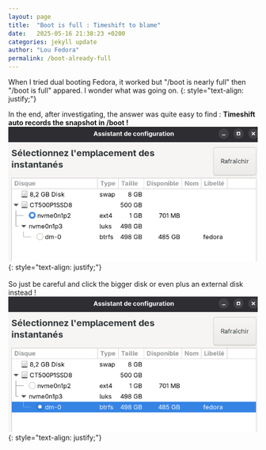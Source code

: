 ```yaml
---
layout: page
title:  "Boot is full : Timeshift to blame"
date:   2025-05-16 21:38:23 +0200
categories: jekyll update
author: "Lou Fedora"
permalink: /boot-already-full
---
```

When I tried dual booting Fedora, it worked but "/boot is nearly full" then "/boot is full" appared. I wonder what was going on.
{: style="text-align: justify;"}

In the end, after investigating, the answer was quite easy to find : <b>Timeshift auto records the snapshot in /boot !</b>
![time_default](/assets/images/time_default.jpg)
{: style="text-align: justify;"}
<br/><br/>
So just be careful and click the bigger disk or even plus an external disk instead !
![time_good](/assets/images/time_good.jpg)
{: style="text-align: justify;"}
